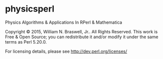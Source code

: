 physicsperl
===========

Physics Algorithms &amp; Applications In RPerl & Mathematica

Copyright © 2015, William N. Braswell, Jr..  All Rights Reserved.  This work is Free & Open Source; you can redistribute it and/or modify it under the same terms as Perl 5.20.0.

For licensing details, please see <a href="http://dev.perl.org/licenses/">http://dev.perl.org/licenses/</a>

